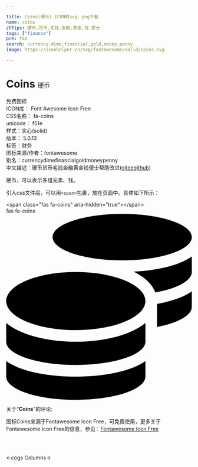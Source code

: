 ```yaml
---

title: Coins(硬币) ICON转svg、png下载
name: coins
zhTips: 硬币,货币,毛钱,金融,黄金,钱,便士
tags: ["finance"]
pre: fas
search: currency,dime,financial,gold,money,penny
image: https://iconhelper.cn/svg/fontawesome/solid/coins.svg

---
```


# Coins  <small style="font-size: 60%;font-weight: 100">硬币</small>


<div class="detail-page">
<p>
<span><span class="badge-success badge">免费图标</span> </span>
<br/>
<span>
ICON库：
<span class="badge-secondary badge">Font Awesome Icon Free</span> 
</span>
<br/>
<span>
CSS名称：
<span class="badge-secondary badge">fa-coins</span> 
</span>
<br/>
<span>
unicode：
<span class="badge-secondary badge">f51e</span> 
<copy-btn content='f51e' btn-title=""></copy-btn>
<copy-btn :content='String.fromCodePoint(parseInt("f51e", 16))' btn-title="复制U"></copy-btn>
</span><br/><span>样式：<span class="badge-light badge">实心(solid)</span></span>
<br/>
<span>
版本：
<span class="badge-secondary badge">5.0.13</span> 
</span><br/><span>标签：<span class="badge-light badge"><router-link to="/tags/finance.html">财务</router-link></span></span>
<br/>
<span>图标来源/作者：<span class="badge-light badge">fontawesome</span></span> 
<br/>
<span>别名：<span class="badge-light badge">currency</span><span class="badge-light badge">dime</span><span class="badge-light badge">financial</span><span class="badge-light badge">gold</span><span class="badge-light badge">money</span><span class="badge-light badge">penny</span></span><br/><span class="zh-detail">中文描述：<span class="badge-primary badge">硬币</span><span class="badge-primary badge">货币</span><span class="badge-primary badge">毛钱</span><span class="badge-primary badge">金融</span><span class="badge-primary badge">黄金</span><span class="badge-primary badge">钱</span><span class="badge-primary badge">便士</span><span class="help-link"><span>帮助改进</span>(<a href="https://gitee.com/liuwave/icon-helper/edit/master/json/fontawesome/solid/coins.json" target="_blank" rel="noopener noreferrer">gitee</a><a href="https://github.com/liuwave/icon-helper/edit/master/json/fontawesome/solid/coins.json" target="_blank" rel="noopener noreferrer">github</a></span>)</span><br/>
</p>
</div><div class="description description alert alert-light">硬币，可以表示多组元素、钱。</div>
<div class="alert alert-dark">
  <i class="fas fa-coins fa-xs"></i>
  <i class="fas fa-coins fa-sm"></i>
  <i class="fas fa-coins fa-lg"></i>
  <i class="fas fa-coins fa-2x"></i>
  <i class="fas fa-coins fa-3x"></i>
  <i class="fas fa-coins fa-5x"></i>
  <i class="fas fa-coins fa-7x"></i>
</div>
<div>
  <p>引入css文件后，可以用<code>&lt;span&gt;</code>包裹，放在页面中。具体如下所示：    
  </p>
  <div class="alert alert-primary" style="font-size: 14px">
    &lt;span class="fas fa-coins" aria-hidden="true"&gt;&lt;/span&gt;
    <copy-btn content='<span class="fas fa-coins" aria-hidden="true"></span>'></copy-btn>
  </div>
  <div class="alert alert-secondary">
    <i class="fas fa-coins"
    style="font-size: 24px"
    aria-hidden="true"></i> fas fa-coins
    <copy-btn content="fas fa-coins" btn-title="复制图标名称"></copy-btn>
  </div>
</div>
<div id="svg" class="svg-wrap">
<svg xmlns="http://www.w3.org/2000/svg" viewBox="0 0 512 512"><path d="M0 405.3V448c0 35.3 86 64 192 64s192-28.7 192-64v-42.7C342.7 434.4 267.2 448 192 448S41.3 434.4 0 405.3zM320 128c106 0 192-28.7 192-64S426 0 320 0 128 28.7 128 64s86 64 192 64zM0 300.4V352c0 35.3 86 64 192 64s192-28.7 192-64v-51.6c-41.3 34-116.9 51.6-192 51.6S41.3 334.4 0 300.4zm416 11c57.3-11.1 96-31.7 96-55.4v-42.7c-23.2 16.4-57.3 27.6-96 34.5v63.6zM192 160C86 160 0 195.8 0 240s86 80 192 80 192-35.8 192-80-86-80-192-80zm219.3 56.3c60-10.8 100.7-32 100.7-56.3v-42.7c-35.5 25.1-96.5 38.6-160.7 41.8 29.5 14.3 51.2 33.5 60 57.2z"/></svg>
</div>
<detail full-name='fa-coins'></detail>
<div class="icon-detail__container">
<p>关于“<b>Coins</b>”的评论:</p>
</div>
<Vssue title="关于“Coins”的评论" />    
<div><p>图标Coins来源于Fontawesome Icon Free，可免费使用，更多关于  Fontawesome Icon Free的信息，参见：<a target="_blank" href="https://iconhelper.cn/fontawesome.html">Fontawesome Icon Free</a>
</p></div>

<div style="padding:2rem 0 " class="page-nav"><p class="inner"><span class="prev">←<router-link to="/icon/solid/cogs.html">cogs</router-link></span> <span class="next"><router-link to="/icon/solid/columns.html">Columns</router-link>→</span></p></div>
